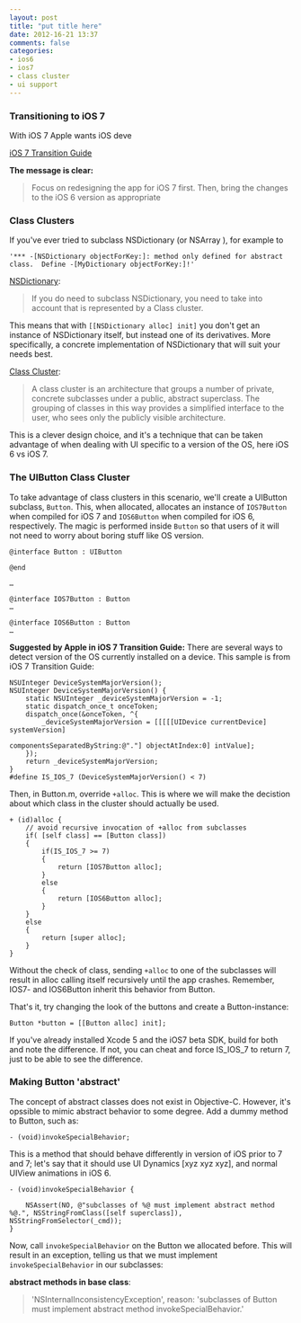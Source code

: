 ```yaml
---
layout: post
title: "put title here"
date: 2012-16-21 13:37
comments: false
categories:
- ios6
- ios7
- class cluster
- ui support
---
```


### Transitioning to iOS 7

With iOS 7 Apple wants iOS deve

[iOS 7 Transition Guide](https://developer.apple.com/library/prerelease/ios/documentation/UserExperience/Conceptual/TransitionGuide/index.html#//apple_ref/doc/uid/TP40013174)

**The message is clear:**
> Focus on redesigning the app for iOS 7 first. Then, bring the changes to the iOS 6 version as appropriate

### Class Clusters

If you've ever tried to subclass NSDictionary (or NSArray ), for example to 

````
'*** -[NSDictionary objectForKey:]: method only defined for abstract class.  Define -[MyDictionary objectForKey:]!'
````

[NSDictionary](https://developer.apple.com/library/mac/#documentation/Cocoa/Reference/Foundation/Classes/NSDictionary_Class/Reference/Reference.html):
> If you do need to subclass NSDictionary, you need to take into account that is represented by a Class cluster.

This means that with `[[NSDictionary alloc] init]` you don't get an instance of NSDictionary itself, but instead one of its derivatives. More specifically, a concrete implementation of NSDictionary that will suit your needs best.

[Class Cluster](http://developer.apple.com/library/ios/#documentation/general/conceptual/devpedia-cocoacore/ClassCluster.html):
> A class cluster is an architecture that groups a number of private, concrete subclasses under a public, abstract superclass. The grouping of classes in this way provides a simplified interface to the user, who sees only the publicly visible architecture.

This is a clever design choice, and it's a technique that can be taken advantage of when dealing with UI specific to a version of the OS, here iOS 6 vs iOS 7.

### The UIButton Class Cluster

To take advantage of class clusters in this scenario, we'll create a UIButton subclass, `Button`. This, when allocated, allocates an instance of `IOS7Button` when compiled for iOS 7 and `IOS6Button` when compiled for iOS 6, respectively. The magic is performed inside `Button` so that users of it will not need to worry about boring stuff like OS version.

````
@interface Button : UIButton

@end

…

@interface IOS7Button : Button
…

@interface IOS6Button : Button
…
````

**Suggested by Apple in iOS 7 Transition Guide:**
There are several ways to detect version of the OS currently installed on a device. This sample is from iOS 7 Transition Guide:

````
NSUInteger DeviceSystemMajorVersion();NSUInteger DeviceSystemMajorVersion() {    static NSUInteger _deviceSystemMajorVersion = -1;
    static dispatch_once_t onceToken;    dispatch_once(&onceToken, ^{        _deviceSystemMajorVersion = [[[[[UIDevice currentDevice] systemVersion]                                       componentsSeparatedByString:@"."] objectAtIndex:0] intValue];    });    return _deviceSystemMajorVersion;}#define IS_IOS_7 (DeviceSystemMajorVersion() < 7)
````

Then, in Button.m, override `+alloc`. This is where we will make the decistion about which class in the cluster should actually be used.

````
+ (id)alloc {
    // avoid recursive invocation of +alloc from subclasses
    if( [self class] == [Button class])
    {
        if(IS_IOS_7 >= 7)
        {
            return [IOS7Button alloc];
        }
        else
        {
            return [IOS6Button alloc];
        }
    }
    else
    {
        return [super alloc];
    }
}
````

Without the check of class, sending `+alloc` to one of the subclasses will result in alloc calling itself recursively until the app crashes. Remember, IOS7- and IOS6Button inherit this behavior from Button.

That's it, try changing the look of the buttons and create a Button-instance:

````
Button *button = [[Button alloc] init];
````

If you've already installed Xcode 5 and the iOS7 beta SDK, build for both and note the difference. If not, you can cheat and force IS_IOS_7 to return 7, just to be able to see the difference.

### Making Button 'abstract'

The concept of abstract classes does not exist in Objective-C. However, it's opssible to mimic abstract behavior to some degree. Add a dummy method to Button, such as:

````
- (void)invokeSpecialBehavior;
````

This is a method that should behave differently in version of iOS prior to 7 and 7; let's say that it should use UI Dynamics [xyz xyz xyz], and normal UIView animations in iOS 6.

````
- (void)invokeSpecialBehavior {
    
    NSAssert(NO, @"subclasses of %@ must implement abstract method %@.", NSStringFromClass([self superclass]), NSStringFromSelector(_cmd));
}
````

Now, call `invokeSpecialBehavior` on the Button we allocated before. This will result in an exception, telling us that we must implement `invokeSpecialBehavior` in our subclasses:

**abstract methods in base class**:
>'NSInternalInconsistencyException', reason: 'subclasses of Button must implement abstract method invokeSpecialBehavior.'